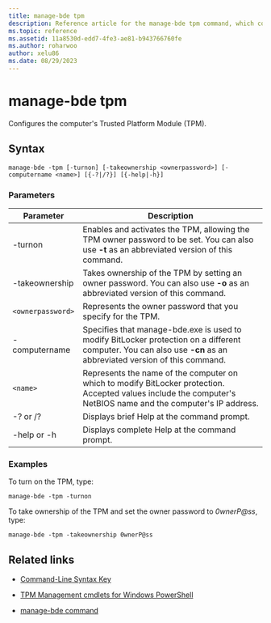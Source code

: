 ```yaml
---
title: manage-bde tpm
description: Reference article for the manage-bde tpm command, which configures the computer's Trusted Platform Module (TPM).
ms.topic: reference
ms.assetid: 11a8530d-edd7-4fe3-ae81-b943766760fe
ms.author: roharwoo
author: xelu86
ms.date: 08/29/2023
---
```


# manage-bde tpm



Configures the computer's Trusted Platform Module (TPM).

## Syntax

```
manage-bde -tpm [-turnon] [-takeownership <ownerpassword>] [-computername <name>] [{-?|/?}] [{-help|-h}]
```

### Parameters

| Parameter | Description |
| --------- | ----------- |
| -turnon | Enables and activates the TPM, allowing the TPM owner password to be set. You can also use **-t** as an abbreviated version of this command. |
| -takeownership | Takes ownership of the TPM by setting an owner password. You can also use **-o** as an abbreviated version of this command. |
| `<ownerpassword>` | Represents the owner password that you specify for the TPM. |
| -computername | Specifies that manage-bde.exe is used to modify BitLocker protection on a different computer. You can also use **-cn** as an abbreviated version of this command. |
| `<name>` | Represents the name of the computer on which to modify BitLocker protection. Accepted values include the computer's NetBIOS name and the computer's IP address. |
| -? or /? | Displays brief Help at the command prompt. |
| -help or -h | Displays complete Help at the command prompt. |

### Examples

To turn on the TPM, type:

```
manage-bde -tpm -turnon
```

To take ownership of the TPM and set the owner password to *0wnerP@ss*, type:

```
manage-bde -tpm -takeownership 0wnerP@ss
```

## Related links

- [Command-Line Syntax Key](command-line-syntax-key.md)

- [TPM Management cmdlets for Windows PowerShell](/powershell/module/trustedplatformmodule/)

- [manage-bde command](manage-bde.md)
